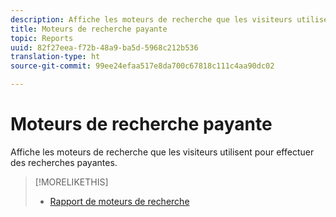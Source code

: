```yaml
---
description: Affiche les moteurs de recherche que les visiteurs utilisent pour effectuer des recherches payantes.
title: Moteurs de recherche payante
topic: Reports
uuid: 82f27eea-f72b-48a9-ba5d-5968c212b536
translation-type: ht
source-git-commit: 99ee24efaa517e8da700c67818c111c4aa90dc02

---
```



# Moteurs de recherche payante

Affiche les moteurs de recherche que les visiteurs utilisent pour effectuer des recherches payantes.

>[!MORELIKETHIS]
>
>* [Rapport de moteurs de recherche](/help/components/c-variables/dimensionslist/reports-search-engines.md)

